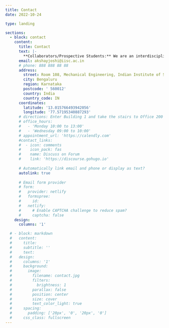```yaml
---
title: Contact
date: 2022-10-24

type: landing

sections:
  - block: contact
    content:
      title: Contact
      text: |-
        **Collaborators/Prospective Students:** We are an interdisciplinary team working at the intersection of _mechanics, materials,_ and _computing_. If you find our research exciting and are interested in collaborating or joining our group, please get in touch: 
      email: akshayjoshi@iisc.ac.in
      # phone: 888 888 88 88
      address:
        street: Room 108, Mechanical Engineering, Indian Institute of Science (IISc)
        city: Bengaluru
        region: Karnataka
        postcode: ' 560012'
        country: India
        country_code: IN
      coordinates:
        latitude: '13.015766493942056'
        longitude: '77.57195340887293'  
      # directions: Enter Building 1 and take the stairs to Office 200 on Floor 2
      # office_hours:
      #   - 'Monday 10:00 to 13:00'
      #   - 'Wednesday 09:00 to 10:00'
      # appointment_url: 'https://calendly.com'
      #contact_links:
      #  - icon: comments
      #    icon_pack: fas
      #    name: Discuss on Forum
      #    link: 'https://discourse.gohugo.io'
    
      # Automatically link email and phone or display as text?
      autolink: true
    
      # Email form provider
      # form:
      #   provider: netlify
      #   formspree:
      #     id:
      #   netlify:
      #     # Enable CAPTCHA challenge to reduce spam?
      #     captcha: false
    design:
      columns: '1'

  # - block: markdown
  #   content:
  #     title:
  #     subtitle: ''
  #     text:
  #   design:
  #     columns: '1'
  #     background:
  #       image: 
  #         filename: contact.jpg
  #         filters:
  #           brightness: 1
  #         parallax: false
  #         position: center
  #         size: cover
  #         text_color_light: true
  #     spacing:
  #       padding: ['20px', '0', '20px', '0']
  #     css_class: fullscreen
---
```

